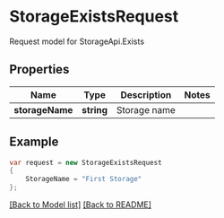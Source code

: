 
# StorageExistsRequest

Request model for StorageApi.Exists

## Properties

Name | Type | Description  | Notes
------------- | ------------- | ------------- | -------------
**storageName** | **string**| Storage name | 

## Example
```csharp
var request = new StorageExistsRequest
{ 
    StorageName = "First Storage"
};
```

[[Back to Model list]](Models.md) [[Back to README]](README.md)
